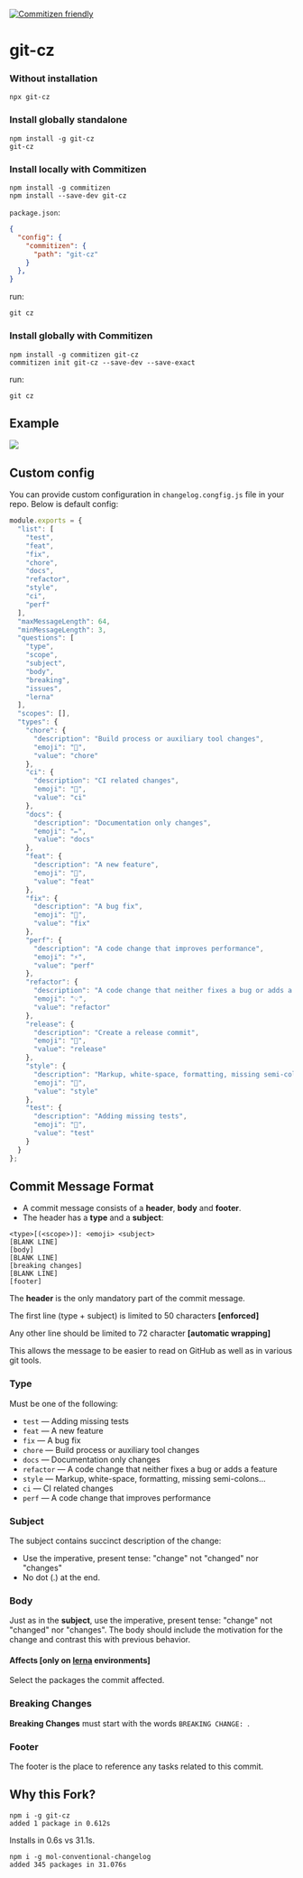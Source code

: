 [![Commitizen friendly](https://img.shields.io/badge/commitizen-friendly-brightgreen.svg)](http://commitizen.github.io/cz-cli/)

# git-cz


### Without installation

```shell
npx git-cz
```

### Install globally standalone

```shell
npm install -g git-cz
git-cz
```

### Install locally with Commitizen

```shell
npm install -g commitizen
npm install --save-dev git-cz
```

`package.json`:

```json
{
  "config": {
    "commitizen": {
      "path": "git-cz"
    }
  },
}
```

run:

```shell
git cz
```

### Install globally with Commitizen

```shell
npm install -g commitizen git-cz
commitizen init git-cz --save-dev --save-exact
```

run:

```shell
git cz
```

## Example

![](./docs/example.png)


## Custom config

You can provide custom configuration in `changelog.congfig.js` file
in your repo. Below is default config:

```js
module.exports = {
  "list": [
    "test",
    "feat",
    "fix",
    "chore",
    "docs",
    "refactor",
    "style",
    "ci",
    "perf"
  ],
  "maxMessageLength": 64,
  "minMessageLength": 3,
  "questions": [
    "type",
    "scope",
    "subject",
    "body",
    "breaking",
    "issues",
    "lerna"
  ],
  "scopes": [],
  "types": {
    "chore": {
      "description": "Build process or auxiliary tool changes",
      "emoji": "🤖",
      "value": "chore"
    },
    "ci": {
      "description": "CI related changes",
      "emoji": "🎡",
      "value": "ci"
    },
    "docs": {
      "description": "Documentation only changes",
      "emoji": "✏️",
      "value": "docs"
    },
    "feat": {
      "description": "A new feature",
      "emoji": "🎸",
      "value": "feat"
    },
    "fix": {
      "description": "A bug fix",
      "emoji": "🐛",
      "value": "fix"
    },
    "perf": {
      "description": "A code change that improves performance",
      "emoji": "⚡️",
      "value": "perf"
    },
    "refactor": {
      "description": "A code change that neither fixes a bug or adds a feature",
      "emoji": "💡",
      "value": "refactor"
    },
    "release": {
      "description": "Create a release commit",
      "emoji": "🏹",
      "value": "release"
    },
    "style": {
      "description": "Markup, white-space, formatting, missing semi-colons...",
      "emoji": "💄",
      "value": "style"
    },
    "test": {
      "description": "Adding missing tests",
      "emoji": "💍",
      "value": "test"
    }
  }
};
```

## Commit Message Format

* A commit message consists of a **header**, **body** and **footer**.
* The header has a **type** and a **subject**:

```
<type>[(<scope>)]: <emoji> <subject>
[BLANK LINE]
[body]
[BLANK LINE]
[breaking changes]
[BLANK LINE]
[footer]
```

The **header** is the only mandatory part of the commit message.

The first line (type + subject) is limited to 50 characters **[enforced]**

Any other line should be limited to 72 character **[automatic wrapping]**

This allows the message to be easier to read on GitHub as well as in various git tools.

### Type

Must be one of the following:

- `test` &mdash; Adding missing tests
- `feat` &mdash; A new feature
- `fix` &mdash; A bug fix
- `chore` &mdash; Build process or auxiliary tool changes
- `docs` &mdash; Documentation only changes
- `refactor` &mdash; A code change that neither fixes a bug or adds a feature
- `style` &mdash; Markup, white-space, formatting, missing semi-colons...
- `ci` &mdash; CI related changes
- `perf` &mdash; A code change that improves performance


### Subject

The subject contains succinct description of the change:

* Use the imperative, present tense: "change" not "changed" nor "changes"
* No dot (.) at the end.

### Body

Just as in the **subject**, use the imperative, present tense: "change" not "changed" nor "changes".
The body should include the motivation for the change and contrast this with previous behavior.

#### Affects [only on [lerna](https://lernajs.io/) environments]

Select the packages the commit affected.

### Breaking Changes

**Breaking Changes** must start with the words `BREAKING CHANGE: `.

### Footer

The footer is the place to reference any tasks related to this commit.



## Why this Fork?

```
npm i -g git-cz
added 1 package in 0.612s
```

Installs in 0.6s vs 31.1s.

```
npm i -g mol-conventional-changelog
added 345 packages in 31.076s
```

